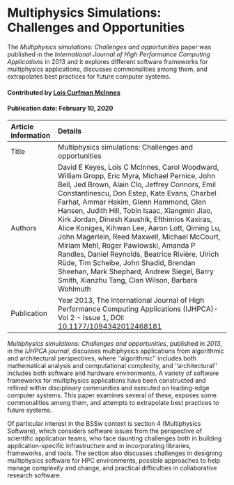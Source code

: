 # Multiphysics Simulations: Challenges and Opportunities

<!-- deck text start --> 
The *Multiphysics simulations: Challenges and opportunities* paper was published in the *International Journal of High Performance Computing Applications* in 2013 and it explores different software frameworks for multiphysics applications, discusses commonalities among them, and extrapolates best practices for future computer systems.
<!-- deck text end --> 

#### Contributed by [Lois Curfman McInnes](https://github.com/curfman)
#### Publication date: February 10, 2020


Article information | Details 
:--- | :---
Title  | Multiphysics simulations: Challenges and opportunities
Authors | David E Keyes, Lois C McInnes, Carol Woodward, William Gropp, Eric Myra, Michael Pernice, John Bell, Jed Brown, Alain Clo, Jeffrey Connors, Emil Constantinescu, Don Estep, Kate Evans, Charbel Farhat, Ammar Hakim, Glenn Hammond, Glen Hansen, Judith Hill, Tobin Isaac, Xiangmin Jiao, Kirk Jordan, Dinesh Kaushik, Efthimios Kaxiras, Alice Koniges, Kihwan Lee, Aaron Lott, Qiming Lu, John Magerlein, Reed Maxwell, Michael McCourt, Miriam Mehl, Roger Pawlowski, Amanda P Randles, Daniel Reynolds, Beatrice Rivière, Ulrich Rüde, Tim Scheibe, John Shadid, Brendan Sheehan, Mark Shephard, Andrew Siegel, Barry Smith, Xianzhu Tang, Cian Wilson, Barbara Wohlmuth
Publication | Year 2013, The International Journal of High Performance Computing Applications (IJHPCA)- Vol 2 - Issue 1, DOI: [10.1177/1094342012468181](https://doi.org/10.1177/1094342012468181)


*Multiphysics simulations: Challenges and opportunities*, published in *2013*, in the *IJHPCA journal*, discusses multiphysics applications from algorithmic and architectural perspectives, where ‘‘algorithmic’’ includes both mathematical analysis and computational complexity, and ‘‘architectural’’ includes both software and hardware environments. A variety of software frameworks for multiphysics applications have been constructed and refined within disciplinary communities and executed on leading-edge computer systems. This paper examines several of these, exposes some commonalities among them, and attempts to extrapolate best practices to future systems. 

Of particular interest in the BSSw context is section 4 (Multiphysics Software), which considers software issues from the perspective of scientific application teams, who face daunting challenges both in building application-specific infrastructure and in incorporating libraries, frameworks, and tools.  The section also discusses challenges in designing multiphysics software for HPC environments, possible approaches to help manage complexity and change, and practical difficulties in collaborative research software.


<!---
Publish: yes
Categories: planning, performance
Topics: software interoperability, high-performance computing (HPC)
Tags: paper
Level: 2
Prerequisites: defaults
Aggregate: none
--->
